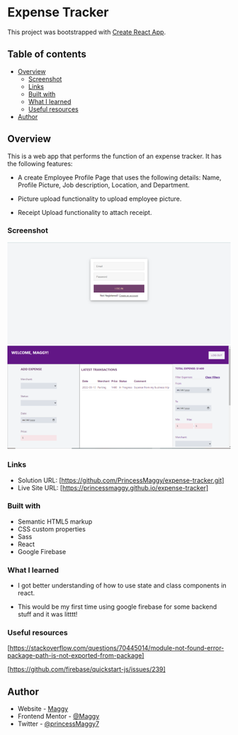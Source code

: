 # Expense Tracker

This project was bootstrapped with [Create React App](https://github.com/facebook/create-react-app).


## Table of contents

- [Overview](#overview)
  - [Screenshot](#screenshot)
  - [Links](#links)
  - [Built with](#built-with)
  - [What I learned](#what-i-learned)
  - [Useful resources](#useful-resources)
- [Author](#author)

## Overview
This is a web app that performs the function of an expense tracker. It has the following features:
- A create Employee Profile Page that uses the following details: Name, Profile Picture, Job description, Location, and Department.

- Picture upload functionality to upload employee picture.

- Receipt Upload functionality to attach receipt.
### Screenshot

![screenshot](./screenshot2.PNG)
![screenshot](./screenshot.PNG)

### Links

- Solution URL: [https://github.com/PrincessMaggy/expense-tracker.git]
- Live Site URL: [https://princessmaggy.github.io/expense-tracker]

### Built with

- Semantic HTML5 markup
- CSS custom properties
- Sass
- React
- Google Firebase


### What I learned
- I got better understanding of how to use state and class components in react.

- This would be my first time using google firebase for some backend stuff and it was litttt!

### Useful resources
[https://stackoverflow.com/questions/70445014/module-not-found-error-package-path-is-not-exported-from-package]

[https://github.com/firebase/quickstart-js/issues/239]
## Author

- Website - [Maggy](https://princessmaggy.github.io/My-Portfolio/)
- Frontend Mentor - [@Maggy](https://www.frontendmentor.io/profile/princessmaggy)
- Twitter - [@princessMaggy7](https://www.twitter.com/princessMaggy7)


